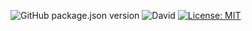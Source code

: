 ![GitHub package.json version](https://img.shields.io/github/package-json/v/thzero/library_server_firebase)
![David](https://img.shields.io/david/thzero/library_server_firebase)
[![License: MIT](https://img.shields.io/badge/License-MIT-yellow.svg)](https://opensource.org/licenses/MIT)
